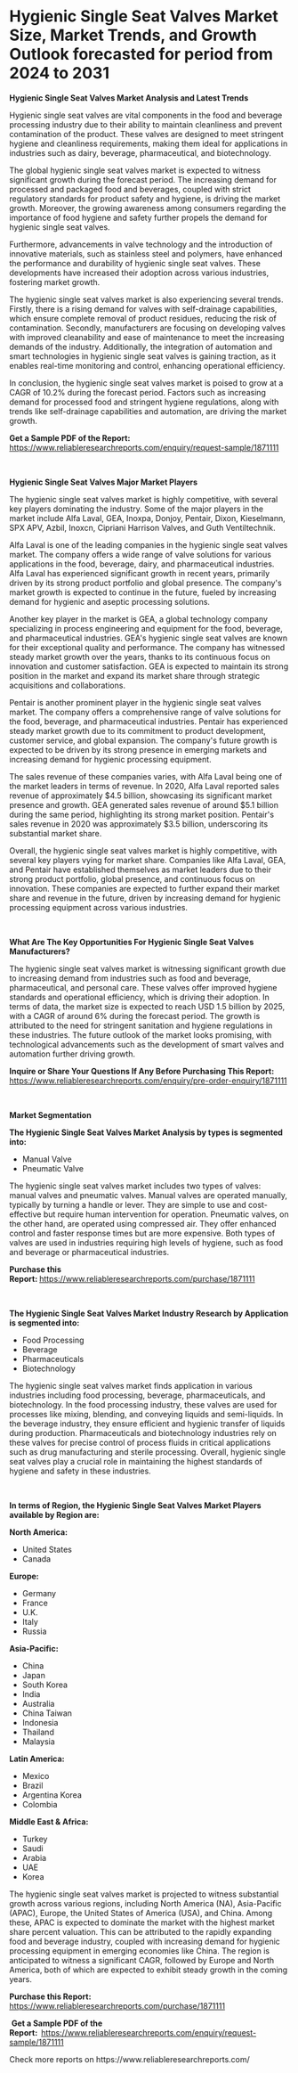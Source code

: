 <p><h1>Hygienic Single Seat Valves Market Size, Market Trends, and Growth Outlook forecasted for period from 2024 to 2031</h1></p><p><strong>Hygienic Single Seat Valves Market Analysis and Latest Trends</strong></p>
<p><p>Hygienic single seat valves are vital components in the food and beverage processing industry due to their ability to maintain cleanliness and prevent contamination of the product. These valves are designed to meet stringent hygiene and cleanliness requirements, making them ideal for applications in industries such as dairy, beverage, pharmaceutical, and biotechnology.</p><p>The global hygienic single seat valves market is expected to witness significant growth during the forecast period. The increasing demand for processed and packaged food and beverages, coupled with strict regulatory standards for product safety and hygiene, is driving the market growth. Moreover, the growing awareness among consumers regarding the importance of food hygiene and safety further propels the demand for hygienic single seat valves.</p><p>Furthermore, advancements in valve technology and the introduction of innovative materials, such as stainless steel and polymers, have enhanced the performance and durability of hygienic single seat valves. These developments have increased their adoption across various industries, fostering market growth.</p><p>The hygienic single seat valves market is also experiencing several trends. Firstly, there is a rising demand for valves with self-drainage capabilities, which ensure complete removal of product residues, reducing the risk of contamination. Secondly, manufacturers are focusing on developing valves with improved cleanability and ease of maintenance to meet the increasing demands of the industry. Additionally, the integration of automation and smart technologies in hygienic single seat valves is gaining traction, as it enables real-time monitoring and control, enhancing operational efficiency.</p><p>In conclusion, the hygienic single seat valves market is poised to grow at a CAGR of 10.2% during the forecast period. Factors such as increasing demand for processed food and stringent hygiene regulations, along with trends like self-drainage capabilities and automation, are driving the market growth.</p></p>
<p><strong>Get a Sample PDF of the Report:&nbsp;</strong> <a href="https://www.reliableresearchreports.com/enquiry/request-sample/1871111">https://www.reliableresearchreports.com/enquiry/request-sample/1871111</a></p>
<p>&nbsp;</p>
<p><strong>Hygienic Single Seat Valves Major Market Players</strong></p>
<p><p>The hygienic single seat valves market is highly competitive, with several key players dominating the industry. Some of the major players in the market include Alfa Laval, GEA, Inoxpa, Donjoy, Pentair, Dixon, Kieselmann, SPX APV, Azbil, Inoxcn, Cipriani Harrison Valves, and Guth Ventiltechnik.</p><p>Alfa Laval is one of the leading companies in the hygienic single seat valves market. The company offers a wide range of valve solutions for various applications in the food, beverage, dairy, and pharmaceutical industries. Alfa Laval has experienced significant growth in recent years, primarily driven by its strong product portfolio and global presence. The company's market growth is expected to continue in the future, fueled by increasing demand for hygienic and aseptic processing solutions.</p><p>Another key player in the market is GEA, a global technology company specializing in process engineering and equipment for the food, beverage, and pharmaceutical industries. GEA's hygienic single seat valves are known for their exceptional quality and performance. The company has witnessed steady market growth over the years, thanks to its continuous focus on innovation and customer satisfaction. GEA is expected to maintain its strong position in the market and expand its market share through strategic acquisitions and collaborations.</p><p>Pentair is another prominent player in the hygienic single seat valves market. The company offers a comprehensive range of valve solutions for the food, beverage, and pharmaceutical industries. Pentair has experienced steady market growth due to its commitment to product development, customer service, and global expansion. The company's future growth is expected to be driven by its strong presence in emerging markets and increasing demand for hygienic processing equipment.</p><p>The sales revenue of these companies varies, with Alfa Laval being one of the market leaders in terms of revenue. In 2020, Alfa Laval reported sales revenue of approximately $4.5 billion, showcasing its significant market presence and growth. GEA generated sales revenue of around $5.1 billion during the same period, highlighting its strong market position. Pentair's sales revenue in 2020 was approximately $3.5 billion, underscoring its substantial market share.</p><p>Overall, the hygienic single seat valves market is highly competitive, with several key players vying for market share. Companies like Alfa Laval, GEA, and Pentair have established themselves as market leaders due to their strong product portfolio, global presence, and continuous focus on innovation. These companies are expected to further expand their market share and revenue in the future, driven by increasing demand for hygienic processing equipment across various industries.</p></p>
<p>&nbsp;</p>
<p><strong>What Are The Key Opportunities For Hygienic Single Seat Valves Manufacturers?</strong></p>
<p><p>The hygienic single seat valves market is witnessing significant growth due to increasing demand from industries such as food and beverage, pharmaceutical, and personal care. These valves offer improved hygiene standards and operational efficiency, which is driving their adoption. In terms of data, the market size is expected to reach USD 1.5 billion by 2025, with a CAGR of around 6% during the forecast period. The growth is attributed to the need for stringent sanitation and hygiene regulations in these industries. The future outlook of the market looks promising, with technological advancements such as the development of smart valves and automation further driving growth.</p></p>
<p><strong>Inquire or Share Your Questions If Any Before Purchasing This Report:</strong> <a href="https://www.reliableresearchreports.com/enquiry/pre-order-enquiry/1871111">https://www.reliableresearchreports.com/enquiry/pre-order-enquiry/1871111</a></p>
<p>&nbsp;</p>
<p><strong>Market Segmentation</strong></p>
<p><strong>The Hygienic Single Seat Valves Market Analysis by types is segmented into:</strong></p>
<p><ul><li>Manual Valve</li><li>Pneumatic Valve</li></ul></p>
<p><p>The hygienic single seat valves market includes two types of valves: manual valves and pneumatic valves. Manual valves are operated manually, typically by turning a handle or lever. They are simple to use and cost-effective but require human intervention for operation. Pneumatic valves, on the other hand, are operated using compressed air. They offer enhanced control and faster response times but are more expensive. Both types of valves are used in industries requiring high levels of hygiene, such as food and beverage or pharmaceutical industries.</p></p>
<p><strong>Purchase this Report:&nbsp;</strong><a href="https://www.reliableresearchreports.com/purchase/1871111">https://www.reliableresearchreports.com/purchase/1871111</a></p>
<p>&nbsp;</p>
<p><strong>The Hygienic Single Seat Valves Market Industry Research by Application is segmented into:</strong></p>
<p><ul><li>Food Processing</li><li>Beverage</li><li>Pharmaceuticals</li><li>Biotechnology</li></ul></p>
<p><p>The hygienic single seat valves market finds application in various industries including food processing, beverage, pharmaceuticals, and biotechnology. In the food processing industry, these valves are used for processes like mixing, blending, and conveying liquids and semi-liquids. In the beverage industry, they ensure efficient and hygienic transfer of liquids during production. Pharmaceuticals and biotechnology industries rely on these valves for precise control of process fluids in critical applications such as drug manufacturing and sterile processing. Overall, hygienic single seat valves play a crucial role in maintaining the highest standards of hygiene and safety in these industries.</p></p>
<p>&nbsp;</p>
<p><strong>In terms of Region, the Hygienic Single Seat Valves Market Players available by Region are:</strong></p>
<p>
    <p> <strong> North America: </strong>
        <ul>
            <li>United States</li>
            <li>Canada</li>
        </ul>
        </p> 
    <p> <strong> Europe: </strong>
        <ul>
            <li>Germany</li>
            <li>France</li>
            <li>U.K.</li>
            <li>Italy</li>
            <li>Russia</li>
        </ul>
        </p> 
    <p> <strong> Asia-Pacific: </strong>
        <ul>
            <li>China</li>
            <li>Japan</li>
            <li>South Korea</li>
            <li>India</li>
            <li>Australia</li>
            <li>China Taiwan</li>
            <li>Indonesia</li>
            <li>Thailand</li>
            <li>Malaysia</li>
        </ul>
        </p> 
    <p> <strong> Latin America: </strong>
        <ul>
            <li>Mexico</li>
            <li>Brazil</li>
            <li>Argentina Korea</li>
            <li>Colombia</li>
        </ul>
        </p> 
    <p> <strong> Middle East & Africa: </strong>
        <ul>
            <li>Turkey</li>
            <li>Saudi</li>
            <li>Arabia</li>
            <li>UAE</li>
            <li>Korea</li>
        </ul>
    </p>
    </p>
<p><p>The hygienic single seat valves market is projected to witness substantial growth across various regions, including North America (NA), Asia-Pacific (APAC), Europe, the United States of America (USA), and China. Among these, APAC is expected to dominate the market with the highest market share percent valuation. This can be attributed to the rapidly expanding food and beverage industry, coupled with increasing demand for hygienic processing equipment in emerging economies like China. The region is anticipated to witness a significant CAGR, followed by Europe and North America, both of which are expected to exhibit steady growth in the coming years.</p></p>
<p><strong>Purchase this Report: </strong><a href="https://www.reliableresearchreports.com/purchase/1871111">https://www.reliableresearchreports.com/purchase/1871111</a></p>
<p>&nbsp;<strong>Get a Sample PDF of the Report:&nbsp;&nbsp;</strong><a href="https://www.reliableresearchreports.com/enquiry/request-sample/1871111">https://www.reliableresearchreports.com/enquiry/request-sample/1871111</a></p>
<p><strong></strong></p>
<p>Check more reports on https://www.reliableresearchreports.com/</p>